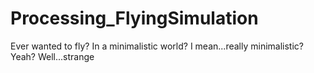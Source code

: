 # Processing_FlyingSimulation
Ever wanted to fly? In a minimalistic world? I mean...really minimalistic? Yeah? Well...strange

